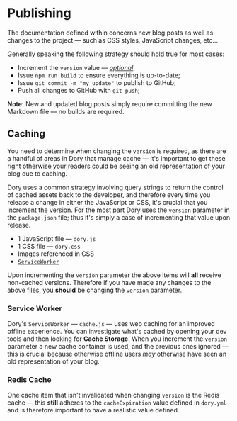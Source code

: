 # Publishing

The documentation defined within concerns new blog posts as well as changes to the project &mdash; such as CSS styles, JavaScript changes, etc... 

Generally speaking the following strategy should hold true for most cases:

* Increment the `version` value &mdash; [*optional*](#caching).
* Issue `npm run build` to ensure everything is up-to-date;
* Issue `git commit -m "my update"` to publish to GitHub;
* Push all changes to GitHub with `git push`;

**Note:** New and updated blog posts simply require committing the new Markdown file &mdash; no builds are required.

## Caching

You need to determine when changing the `version` is required, as there are a handful of areas in Dory that manage cache &mdash; it's important to get these right otherwise your readers could be seeing an old representation of your blog due to caching.

Dory uses a common strategy involving query strings to return the control of cached assets back to the developer, and therefore every time you release a change in either the JavaScript or CSS, it's crucial that you increment the version. For the most part Dory uses the `version` parameter in the `package.json` file; thus it's simply a case of incrementing that value upon release.

* 1 JavaScript file &mdash; `dory.js`
* 1 CSS file &mdash; `dory.css`
* Images referenced in CSS
* [`ServiceWorker`](#service-worker)

Upon incrementing the `version` parameter the above items will **all** receive non-cached versions. Therefore if you have made any changes to the above files, you **should** be changing the `version` parameter.

### Service Worker

Dory's `ServiceWorker` &mdash; `cache.js` &mdash; uses web caching for an improved offline experience. You can investigate what's cached by opening your dev tools and then looking for **Cache Storage**. When you increment the `version` parameter a new cache container is used, and the previous ones ignored &mdash; this is crucial because otherwise offline users *may* otherwise have seen an old representation of your blog.

### Redis Cache

One cache item that isn't invalidated when changing `version` is the Redis cache &mdash; this **still** adheres to the `cacheExpiration` value defined in `dory.yml` and is therefore important to have a realistic value defined.
